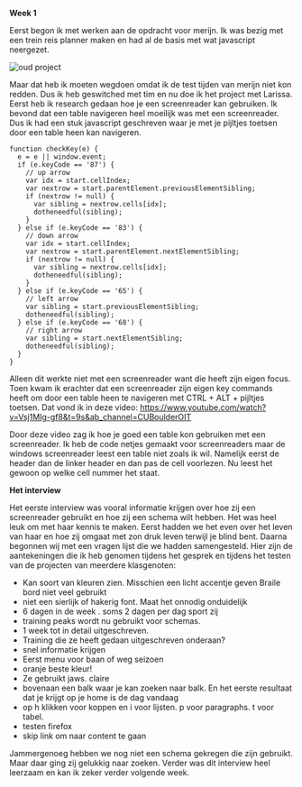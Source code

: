 
**Week 1**

Eerst begon ik met werken aan de opdracht voor merijn. Ik was bezig met een trein reis planner maken en had al de basis met wat javascript neergezet.

![oud project](https://user-images.githubusercontent.com/43068118/164673914-8ee279fd-48ac-4f9c-9456-390c0223df0c.png)

Maar dat heb ik moeten wegdoen omdat ik de test tijden van merijn niet kon redden. Dus ik heb geswitched met tim en nu doe ik het project met Larissa. Eerst heb ik research gedaan hoe je een screenreader kan gebruiken. Ik bevond dat een table navigeren heel moeilijk was met een screenreader. Dus ik had een stuk javascript geschreven waar je met je pijltjes toetsen door een table heen kan navigeren.

```
function checkKey(e) {
  e = e || window.event;
  if (e.keyCode == '87') {
    // up arrow
    var idx = start.cellIndex;
    var nextrow = start.parentElement.previousElementSibling;
    if (nextrow != null) {
      var sibling = nextrow.cells[idx];
      dotheneedful(sibling);
    }
  } else if (e.keyCode == '83') {
    // down arrow
    var idx = start.cellIndex;
    var nextrow = start.parentElement.nextElementSibling;
    if (nextrow != null) {
      var sibling = nextrow.cells[idx];
      dotheneedful(sibling);
    }
  } else if (e.keyCode == '65') {
    // left arrow
    var sibling = start.previousElementSibling;
    dotheneedful(sibling);
  } else if (e.keyCode == '68') {
    // right arrow
    var sibling = start.nextElementSibling;
    dotheneedful(sibling);
  }
}
```

Alleen dit werkte niet met een screenreader want die heeft zijn eigen focus. Toen kwam ik erachter dat een screenreader zijn eigen key commands heeft om door een table heen te navigeren met CTRL + ALT + pijltjes toetsen. Dat vond ik in deze video:
https://www.youtube.com/watch?v=Vsj1MIg-gf8&t=9s&ab_channel=CUBoulderOIT

Door deze video zag ik hoe je goed een table kon gebruiken met een screenreader. Ik heb de code netjes gemaakt voor screenreaders maar de windows screenreader leest een table niet zoals ik wil. Namelijk eerst de header dan de linker header en dan pas de cell voorlezen. Nu leest het gewoon op welke cell nummer het staat. 

**Het interview**

Het eerste interview was vooral informatie krijgen over hoe zij een screenreader gebruikt en hoe zij een schema wilt hebben. Het was heel leuk om met haar kennis te maken. Eerst hadden we het even over het leven van haar en hoe zij omgaat met zon druk leven terwijl je blind bent. Daarna begonnen wij met een vragen lijst die we hadden samengesteld. Hier zijn de aantekeningen die ik heb genomen tijdens het gesprek en tijdens het testen van de projecten van meerdere klasgenoten:

- Kan soort van kleuren zien. Misschien een licht accentje geven
Braile bord niet veel gebruikt
- niet een sierlijk of hakerig font. Maat het onnodig onduidelijk
- 6 dagen in de week . soms 2 dagen per dag sport zij
- training peaks wordt nu gebruikt voor schemas.
- 1 week tot in detail uitgeschreven.
- Training die ze heeft gedaan uitgeschreven onderaan?
- snel informatie krijgen
- Eerst menu voor baan of weg seizoen
- oranje beste kleur!
- Ze gebruikt jaws. claire
- bovenaan een balk waar je kan zoeken naar balk. En het eerste resultaat dat je krijgt op je home is de dag vandaag
- op h klikken voor koppen en i voor lijsten. p voor paragraphs. t voor tabel.
- testen firefox
- skip link om naar content te gaan

Jammergenoeg hebben we nog niet een schema gekregen die zijn gebruikt. Maar daar ging zij gelukkig naar zoeken. Verder was dit interview heel leerzaam en kan ik zeker verder volgende week.




